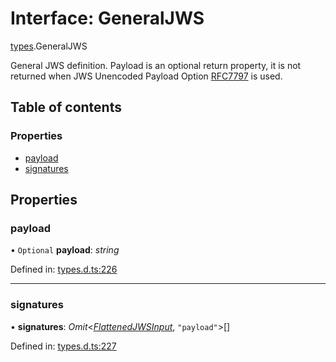 # Interface: GeneralJWS

[types](../modules/types.md).GeneralJWS

General JWS definition. Payload is an optional return property, it
is not returned when JWS Unencoded Payload Option
[RFC7797](https://tools.ietf.org/html/rfc7797) is used.

## Table of contents

### Properties

- [payload](types.generaljws.md#payload)
- [signatures](types.generaljws.md#signatures)

## Properties

### payload

• `Optional` **payload**: *string*

Defined in: [types.d.ts:226](https://github.com/panva/jose/blob/v3.12.3/src/types.d.ts#L226)

___

### signatures

• **signatures**: *Omit*<[*FlattenedJWSInput*](types.flattenedjwsinput.md), ``"payload"``\>[]

Defined in: [types.d.ts:227](https://github.com/panva/jose/blob/v3.12.3/src/types.d.ts#L227)
